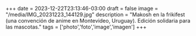 +++
date = 2023-12-22T23:13:46-03:00
draft = false
image = "/media/IMG_20231223_144129.jpg"
description = "Makosh en la frikifest (una convención de anime en Montevideo, Uruguay). Edición solidaria para las mascotas."
tags = ['photo','foto','image','imagen']
+++
